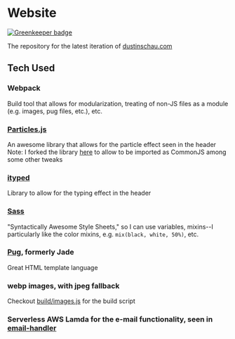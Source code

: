 # Website

[![Greenkeeper badge](https://badges.greenkeeper.io/DSchau/website.svg)](https://greenkeeper.io/)

The repository for the latest iteration of [dustinschau.com][dustinschau]

## Tech Used

### Webpack

Build tool that allows for modularization, treating of non-JS files as a module (e.g. images, pug files, etc.), etc.

### [Particles.js][particlesjs]

An awesome library that allows for the particle effect seen in the header
Note: I forked the library [here][particlesjsfork] to allow to be imported as CommonJS among some other tweaks

### [ityped][ityped]

Library to allow for the typing effect in the header

### [Sass][sass]

"Syntactically Awesome Style Sheets," so I can use variables, mixins--I particularly like the color mixins, e.g. `mix(black, white, 50%)`, etc.

### [Pug][pug], formerly  Jade

Great HTML template language

### webp images, with jpeg fallback

Checkout [build/images.js](./build/images.js) for the build script

### Serverless AWS Lamda for the e-mail functionality, seen in [email-handler][emailhandler]

[dustinschau]: https://dustinschau.com
[particlesjs]: https://github.com/VincentGarreau/particles.js/
[particlesjsfork]: https://github.com/dschau/particles.js/
[ityped]: https://github.com/luisvinicius167/ityped
[sass]: http://sass-lang.com/
[pug]: https://pugjs.org/
[emailhandler]: https://github.com/DSchau/email-handler
